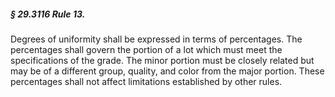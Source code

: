 ##### § 29.3116 Rule 13. #####

Degrees of uniformity shall be expressed in terms of percentages. The percentages shall govern the portion of a lot which must meet the specifications of the grade. The minor portion must be closely related but may be of a different group, quality, and color from the major portion. These percentages shall not affect limitations established by other rules.